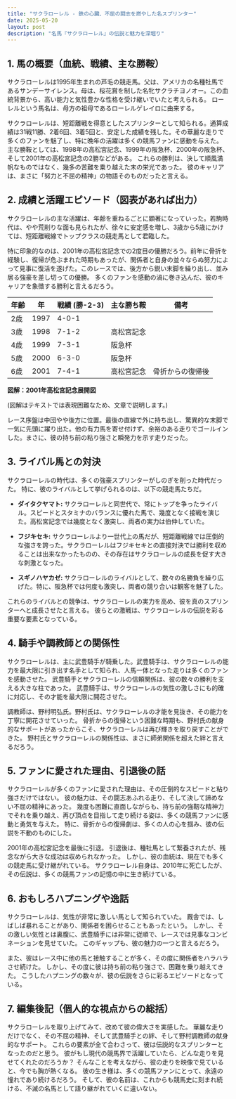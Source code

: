 ```yaml
---
title: "サクラローレル - 鉄の心臓、不屈の闘志を燃やした名スプリンター"
date: 2025-05-20
layout: post
description: "名馬『サクラローレル』の伝説と魅力を深堀り"
---
```


## 1. 馬の概要（血統、戦績、主な勝鞍）

サクラローレルは1995年生まれの芦毛の競走馬。父は、アメリカの名種牡馬であるサンデーサイレンス。母は、桜花賞を制した名牝サクラチヨノオー。この血統背景から、高い能力と気性豊かな性格を受け継いでいたと考えられる。  ローレルという馬名は、母方の祖母であるローレルゲレイロに由来する。

サクラローレルは、短距離戦を得意としたスプリンターとして知られる。通算成績は31戦11勝、2着6回、3着5回と、安定した成績を残した。その華麗な走りで多くのファンを魅了し、特に晩年の活躍は多くの競馬ファンに感動を与えた。  主な勝鞍としては、1998年の高松宮記念、1999年の阪急杯、2000年の阪急杯、そして2001年の高松宮記念の2勝などがある。  これらの勝利は、決して順風満帆なものではなく、幾多の苦難を乗り越えた末の栄光であった。  彼のキャリアは、まさに「努力と不屈の精神」の物語そのものだったと言える。


## 2. 成績と活躍エピソード（図表があれば出力）

サクラローレルの主な活躍は、年齢を重ねるごとに顕著になっていった。若駒時代は、やや荒削りな面も見られたが、徐々に安定感を増し、3歳から5歳にかけては、短距離戦線でトップクラスの競走馬として君臨した。

特に印象的なのは、2001年の高松宮記念での2度目の優勝だろう。前年に骨折を経験し、復帰が危ぶまれた時期もあったが、関係者と自身の並々ならぬ努力によって見事に復活を遂げた。このレースでは、後方から鋭い末脚を繰り出し、並み居る強豪を差し切っての優勝。  多くのファンを感動の渦に巻き込んだ、彼のキャリアを象徴する勝利と言えるだろう。

| 年齢 | 年 | 戦績 (勝-2-3) | 主な勝ち鞍 | 備考 |
|---|---|---|---|---|
| 2歳 | 1997 | 4-0-1 |  |  |
| 3歳 | 1998 | 7-1-2 | 高松宮記念 |  |
| 4歳 | 1999 | 7-3-1 | 阪急杯 |  |
| 5歳 | 2000 | 6-3-0 | 阪急杯 |  |
| 6歳 | 2001 | 7-4-1 | 高松宮記念 | 骨折からの復帰後 |


**図解：2001年高松宮記念展開図**

(図解はテキストでは表現困難なため、文章で説明します。)

レース序盤は中団やや後方に位置。最後の直線で外に持ち出し、驚異的な末脚で一気に先頭に躍り出た。他の有力馬を寄せ付けず、余裕のある走りでゴールインした。まさに、彼の持ち前の粘り強さと瞬発力を示す走りだった。


## 3. ライバル馬との対決

サクラローレルの時代は、多くの強豪スプリンターがしのぎを削った時代だった。  特に、彼のライバルとして挙げられるのは、以下の競走馬たちだ。

* **ダイタクヤマト:**  サクラローレルと同世代で、常にトップを争ったライバル。スピードとスタミナのバランスに優れた馬で、幾度となく接戦を演じた。高松宮記念では幾度となく激突し、両者の実力は伯仲していた。

* **フジキセキ:**  サクラローレルより一世代上の馬だが、短距離戦線では圧倒的な強さを誇った。サクラローレルはフジキセキとの直接対決では勝利を収めることは出来なかったものの、その存在はサクラローレルの成長を促す大きな刺激となった。

* **スギノハヤカゼ:**  サクラローレルのライバルとして、数々の名勝負を繰り広げた。特に、阪急杯では何度も激突し、両者の競り合いは観客を魅了した。

これらのライバルとの競争は、サクラローレルの実力を高め、彼を真のスプリンターへと成長させたと言える。  彼らとの激戦は、サクラローレルの伝説を彩る重要な要素となっている。


## 4. 騎手や調教師との関係性

サクラローレルは、主に武豊騎手が騎乗した。武豊騎手は、サクラローレルの能力を最大限に引き出す名手として知られ、人馬一体となった走りは多くのファンを感動させた。  武豊騎手とサクラローレルの信頼関係は、彼の数々の勝利を支える大きな柱であった。  武豊騎手は、サクラローレルの気性の激しさにも的確に対応し、その才能を最大限に開花させた。

調教師は、野村明弘氏。野村氏は、サクラローレルの才能を見抜き、その能力を丁寧に開花させていった。  骨折からの復帰という困難な時期も、野村氏の献身的なサポートがあったからこそ、サクラローレルは再び輝きを取り戻すことができた。  野村氏とサクラローレルの関係性は、まさに師弟関係を超えた絆と言えるだろう。


## 5. ファンに愛された理由、引退後の話

サクラローレルが多くのファンに愛された理由は、その圧倒的なスピードと粘り強さだけではない。  彼の魅力は、その闘志あふれる走り、そして決して諦めない不屈の精神にあった。  幾度も困難に直面しながらも、持ち前の強靭な精神力でそれを乗り越え、再び頂点を目指して走り続ける姿は、多くの競馬ファンに感動と勇気を与えた。  特に、骨折からの復帰劇は、多くの人の心を掴み、彼の伝説を不動のものにした。

2001年の高松宮記念を最後に引退。  引退後は、種牡馬として繋養されたが、残念ながら大きな成功は収められなかった。  しかし、彼の血統は、現在でも多くの競走馬に受け継がれている。  サクラローレル自身は、2010年に死亡したが、その伝説は、多くの競馬ファンの記憶の中に生き続けている。


## 6. おもしろハプニングや逸話

サクラローレルは、気性が非常に激しい馬として知られていた。  厩舎では、しばしば暴れることがあり、関係者を困らせることもあったという。  しかし、その激しい気性とは裏腹に、武豊騎手には非常に従順で、レースでは見事なコンビネーションを見せていた。  このギャップも、彼の魅力の一つと言えるだろう。

また、彼はレース中に他の馬と接触することが多く、その度に関係者をハラハラさせ続けた。  しかし、その度に彼は持ち前の粘り強さで、困難を乗り越えてきた。  こうしたハプニングの数々が、彼の伝説をさらに彩るエピソードとなっている。


## 7. 編集後記（個人的な視点からの総括）

サクラローレルを取り上げてみて、改めて彼の偉大さを実感した。  華麗な走りだけでなく、その不屈の精神、そして武豊騎手との絆、そして野村調教師の献身的なサポート。  これらの要素が全て合わさって、彼は伝説的なスプリンターとなったのだと思う。  彼がもし現代の競馬界で活躍していたら、どんな走りを見せてくれたのだろうか？  そんなことを考えながら、彼の走りを映像で見ていると、今でも胸が熱くなる。  彼の生き様は、多くの競馬ファンにとって、永遠の憧れであり続けるだろう。  そして、彼の名前は、これからも競馬史に刻まれ続ける、不滅の名馬として語り継がれていくに違いない。
